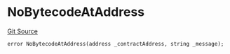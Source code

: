 # NoBytecodeAtAddress
[Git Source](https://github.com/thrackle-io/forte-rules-engine/blob/7ed34a62033174e2129a3d6ffafc4f97afb624f7/src/protocol/economic/ruleProcessor/RuleProcessorDiamondLib.sol)


```solidity
error NoBytecodeAtAddress(address _contractAddress, string _message);
```

